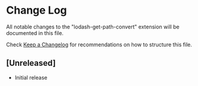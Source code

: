 # Change Log

All notable changes to the "lodash-get-path-convert" extension will be documented in this file.

Check [Keep a Changelog](http://keepachangelog.com/) for recommendations on how to structure this file.

## [Unreleased]

- Initial release